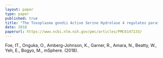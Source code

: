 ```yaml
---
layout: paper
type: paper
published: true
title: "The Toxoplasma gondii Active Serine Hydrolase 4 regulates parasite division and intravacuolar parasite architecture"
date: 2018
paperurl: https://www.ncbi.nlm.nih.gov/pmc/articles/PMC6147133/
---
```

Foe, IT., Onguka, O., Amberg-Johnson, K., Garner, R., Amara, N., Beatty, W., Yeh, E., Bogyo, M., mSphere. (2018).
